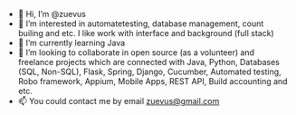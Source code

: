 - 👋 Hi, I’m @zuevus
- 👀 I’m interested in automatetesting, database management, count builing and etc. I like work with interface and background (full stack)
- 🌱 I’m currently learning Java
- 💞️ I’m looking to collaborate in open source (as a volunteer) and freelance projects which are connected with Java,
Python, Databases (SQL, Non-SQL), Flask, Spring, Django, Cucumber, Automated testing, Robo framework, Appium, Mobile Apps, REST API, Build accounting and etc.
- 📫 You could contact me by email zuevus@gmail.com

<!---
zuevus/zuevus is a ✨ special ✨ repository because its `README.md` (this file) appears on your GitHub profile.
You can click the Preview link to take a look at your changes.
--->

